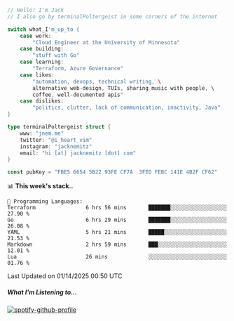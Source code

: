 ```go
// Hello! I'm Jack
// I also go by terminalPoltergeist in some corners of the internet

switch what_I'm_up_to {
    case work:
        "Cloud Engineer at the University of Minnesota"
    case building:
        "stuff with Go"
    case learning:
        "Terraform, Azure Governance"
    case likes:
        "automation, devops, technical writing, \
        alternative web-design, TUIs, sharing music with people, \
        coffee, well-documented apis"
    case dislikes:
        "politics, clutter, lack of communication, inactivity, Java"
}

type terminalPoltergeist struct {
    www: "jnem.me"
    twitter: "@i_heart_vim"
    instagram: "jacknemitz"
    email: "hi [at] jacknemitz [dot] com"
}

const pubKey = "FBE5 6654 5B22 93FE CF7A  3FED FEBC 141E 4B2F CF62"
```

<!--START_SECTION:waka-->
📊 **This week's stack..** 

```text
💬 Programming Languages: 
Terraform                6 hrs 56 mins       ███████░░░░░░░░░░░░░░░░░░   27.90 % 
Go                       6 hrs 29 mins       ███████░░░░░░░░░░░░░░░░░░   26.08 % 
YAML                     5 hrs 21 mins       █████░░░░░░░░░░░░░░░░░░░░   21.53 % 
Markdown                 2 hrs 59 mins       ███░░░░░░░░░░░░░░░░░░░░░░   12.01 % 
Lua                      26 mins             ░░░░░░░░░░░░░░░░░░░░░░░░░   01.76 % 
```


 Last Updated on 01/14/2025 00:50 UTC
<!--END_SECTION:waka-->

##### What I'm Listening to...

[![spotify-github-profile](https://jnem.me/listening-item?maxAge=2592000)](https://jnem.me/listening)
